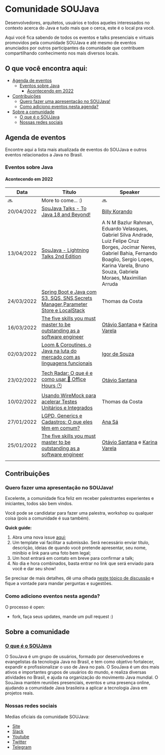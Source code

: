 # Comunidade SOUJava

Desenvolvedores, arquitetos, usuários e todos aqueles interessados no contexto acerca do Java e tudo mais que o cerca, este é o local pra você.

Aqui você fica sabendo de todos os eventos e talks presenciais e virtuais promovidos pela comunidade SOUJava e até mesmo de eventos anunciados por outros participantes da comunidade que contribuem compartilhando conhecimento nos mais diversos locais.

## O que você encontra aqui:
* [Agenda de eventos](#agenda-de-eventos)
    + [Eventos sobre Java](#eventos-sobre-java)
        - [Acontecendo em 2022](#acontecendo-em-2022)
* [Contribuições](#contribui--es)
    + [Quero fazer uma apresentação no SOUJava!](#quero-fazer-uma-apresenta--o-no-soujava-)
    + [Como adiciono eventos nesta agenda?](#como-adiciono-eventos-nesta-agenda-)
* [Sobre a comunidade](#sobre-a-comunidade)
  * [O que é o SOUJava](#whatis)
  * [Nossas redes sociais](#nossas-redes-sociais) 

## Agenda de eventos

Encontre aqui a lista mais atualizada de eventos do SOUJava e outros eventos relacionados a Java no Brasil. 

### Eventos sobre Java

#### Acontecendo em 2022

| Data      | Título        | Speaker |
| ----------- | ----------- | ----------- |
| :soon: | More to come... :)  | :soon: |
|20/04/2022| [SouJava Talks - To Java 18 and Beyond!](https://www.meetup.com/pt-BR/SouJava/events/285164398/)| [Billy Korando](https://twitter.com/BillyKorando)
| 13/04/2022| [SouJava - Lightning Talks 2nd Edition](https://www.meetup.com/pt-BR/SouJava/events/284619852/) | A N M Bazlur Rahman, Eduardo Velasques, Gabriel Silva Andrade, Luiz Felipe Cruz Borges, Jocimar Neres, Gabriel Bahia, Fernando Boaglio, Sergio Lopes, Karina Varela, Bruno Souza, Gabriela Moraes, Maximilian Arruda
|24/03/2022 | [Spring Boot e Java com S3, SQS, SNS,Secrets Manager,Parameter Store e LocalStack](https://www.meetup.com/pt-BR/SouJava/events/284361473/) | Thomas da Costa
| 16/03/2022 | [The five skills you must master to be outstanding as a software engineer](https://www.meetup.com/pt-BR/SouJava/events/284592154/)| [Otávio Santana](https://twitter.com/otaviojava) e [Karina Varela](https://twitter.com/kvarel4)
|02/03/2022 | [Loom & Coroutines, o Java na luta do mercado com as linguagens funcionais](https://www.meetup.com/pt-BR/SouJava/events/284044852/)| [Igor de Souza](https://t.me/igfasouza)
| | |
|23/02/2022 | [Tech Radar: O que é e como usar  🏢 Office Hours 🕑](https://www.meetup.com/pt-BR/SouJava/events/284200543/)| [Otávio Santana](https://twitter.com/otaviojava)
| 10/02/2022 |[Usando WireMock para acelerar Testes Unitários e Integrados](https://www.meetup.com/pt-BR/SouJava/events/283531417/) |  Thomas da Costa
|27/01/2022 | [LGPD, Generics e Cadastros: O que eles têm em comum?](https://www.meetup.com/pt-BR/SouJava/events/283370206/) | [Ana Sá](https://www.linkedin.com/in/anna-s%C3%A1-21449667/)
| 25/01/2022   | [The five skills you must master to be outstanding as a software engineer](https://www.meetup.com/pt-BR/SouJava/events/283467757/) | [Otávio Santana](https://twitter.com/otaviojava) e [Karina Varela](https://twitter.com/kvarel4) |
||| 

## Contribuições

### Quero fazer uma apresentação no SOUJava!

Excelente, a comunidade fica feliz em receber palestrantes experientes e iniciantes, todos são bem vindos.

Você pode se candidatar para fazer uma palestra, workshop ou qualquer coisa (pois a comunidade é sua também).

**Quick guide:**
1. Abra uma nova issue [aqui](https://github.com/dearrudam/comunidade/issues);
2. Um template vai facilitar a submissão. Será necessário enviar título, descrição, ideias de quando você pretende apresentar, seu nome, minibio e link para uma foto bem legal;
3. Um host entrará em contato em breve para confirmar a talk;
4. No dia e hora combinados, basta entrar no link que será enviado para você e dar seu show!

Se precisar de mais detalhes, dê uma olhada [neste tópico de discussão](https://github.com/dearrudam/comunidade/discussions/1) e fique a vontade para mandar perguntas e sugestões.

### Como adiciono eventos nesta agenda?

O processo é open: 
- fork, faça seus updates, mande um pull request :)

## Sobre a comunidade

### [O que é o SOUJava](#whatis)

O SouJava é um grupo de usuários, formado por desenvolvedores e evangelistas da tecnologia Java no Brasil, e tem como objetivo fortalecer, expandir e profissionalizar o uso de Java no país. O SouJava é um dos mais ativos e importantes grupos de usuários do mundo, e realiza diversas atividades no Brasil, e ajuda na organização do movimento Java mundial. O SouJava mantém reuniões presenciais, eventos e uma presença online, ajudando a comunidade Java brasileira a aplicar a tecnologia Java em projetos reais.

### Nossas redes sociais

Medias oficiais da comunidade SOUJava:
- [Site](http://SouJava.org.br)
- [Slack](http://javadevbr.herokuapp.com/)
- [Youtube](https://youtube.com/soujava)
- [Twitter](https://twitter.com/soujava)
- [Telegram](https://t.me/soujavabr)

